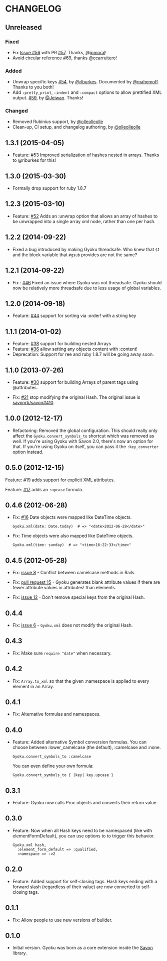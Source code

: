 # CHANGELOG

## Unreleased

### Fixed

- Fix [Issue #56](https://github.com/savonrb/gyoku/issue/56) with PR [#57](https://github.com/savonrb/gyoku/pull/57). Thanks, [@jpmoral]!
- Avoid circular reference [#69](https://github.com/savonrb/gyoku/pull/69), thanks [@ccarruitero]!

### Added

- Unwrap specific keys [#54](https://github.com/savonrb/gyoku/pull/54), by [@rlburkes]. Documented by [@mahemoff]. Thanks to you both!
- Add `:pretty_print`, `:indent` and `:compact` options to allow prettified XML output. [#59](https://github.com/savonrb/gyoku/pull/59), by [@Jeiwan]. Thanks!

### Changed

- Removed Rubinius support, by [@olleolleolle]
- Clean-up, CI setup, and changelog authoring, by [@olleolleolle]

[@jpmoral]: https://github.com/jpmoral
[@ccarruitero]: https://github.com/ccarruitero
[@rlburkes]: https://github.com/rlburkes
[@mahemoff]: https://github.com/mahemoff
[@Jeiwan]: https://github.com/Jeiwan
[@olleolleolle]: https://github.com/olleolleolle

## 1.3.1 (2015-04-05)

* Feature: [#53](https://github.com/savonrb/gyoku/pull/53) Improved serialization of hashes nested in arrays. Thanks to @riburkes for this!

## 1.3.0 (2015-03-30)

* Formally drop support for ruby 1.8.7

## 1.2.3 (2015-03-10)

* Feature: [#52](https://github.com/savonrb/gyoku/pull/52) Adds an :unwrap option that allows an array of hashes to be unwrapped into a single array xml node, rather than one per hash.

## 1.2.2 (2014-09-22)

* Fixed a bug introduced by making Gyoku threadsafe. Who knew that `$1` and the block variable that `#gsub` provides are not the same?

## 1.2.1 (2014-09-22)

* Fix : [#46](https://github.com/savonrb/gyoku/pull/46) Fixed an issue where Gyoku was not threadsafe. Gyoku should now be relatively more threadsafe due to less usage of global variables.

## 1.2.0 (2014-09-18)

* Feature: [#44](https://github.com/savonrb/gyoku/pull/44) support for sorting via :order! with a string key

## 1.1.1 (2014-01-02)

* Feature: [#38](https://github.com/savonrb/gyoku/pull/38) support for building nested Arrays
* Feature: [#36](https://github.com/savonrb/gyoku/pull/36) allow setting any objects content with :content!
* Deprecation:  Support for ree and ruby 1.8.7 will be going away soon.

## 1.1.0 (2013-07-26)

* Feature: [#30](https://github.com/savonrb/gyoku/pull/30) support for building Arrays
  of parent tags using @attributes.

* Fix: [#21](https://github.com/savonrb/gyoku/pull/21) stop modifying the original Hash.
  The original issue is [savonrb/savon#410](https://github.com/savonrb/savon/issues/410).

## 1.0.0 (2012-12-17)

* Refactoring: Removed the global configuration. This should really only affect the
  `Gyoku.convert_symbols_to` shortcut which was removed as well. If you're using Gyoku
  with Savon 2.0, there's now an option for that. If you're using Gyoku on itself,
  you can pass it the `:key_converter` option instead.

## 0.5.0 (2012-12-15)

Feature: [#19](https://github.com/savonrb/gyoku/pull/19) adds support for explicit XML attributes.

Feature: [#17](https://github.com/savonrb/gyoku/pull/17) adds an `:upcase` formula.

## 0.4.6 (2012-06-28)

* Fix: [#16](https://github.com/rubiii/gyoku/issues/16) Date objects were mapped like DateTime objects.

      Gyoku.xml(date: Date.today)  # => "<date>2012-06-28</date>"

* Fix: Time objects were also mapped like DateTime objects.

      Gyoku.xml(time: sunday)  # => "<time>16:22:33</time>"

## 0.4.5 (2012-05-28)

* Fix: [issue 8](https://github.com/rubiii/gyoku/issues/8) -
  Conflict between camelcase methods in Rails.

* Fix: [pull request 15](https://github.com/rubiii/gyoku/pull/15) -
  Gyoku generates blank attribute values if there are fewer attribute
  values in attributes! than elements.

* Fix: [issue 12](https://github.com/rubiii/gyoku/issues/12) -
  Don't remove special keys from the original Hash.

## 0.4.4

* Fix: [issue 6](https://github.com/rubiii/gyoku/issues/6) -
  `Gyoku.xml` does not modify the original Hash.

## 0.4.3

* Fix: Make sure `require "date"` when necessary.

## 0.4.2

* Fix: `Array.to_xml` so that the given :namespace is applied to every element
  in an Array.

## 0.4.1

* Fix: Alternative formulas and namespaces.

## 0.4.0

* Feature: Added alternative Symbol conversion formulas. You can choose between
  :lower_camelcase (the default), :camelcase and :none.

      Gyoku.convert_symbols_to :camelcase

  You can even define your own formula:

      Gyoku.convert_symbols_to { |key| key.upcase }

## 0.3.1

* Feature: Gyoku now calls Proc objects and converts their return value.

## 0.3.0

* Feature: Now when all Hash keys need to be namespaced (like with
  elementFormDefault), you can use options to to trigger this behavior.

      Gyoku.xml hash,
        :element_form_default => :qualified,
        :namespace => :v2

## 0.2.0

* Feature: Added support for self-closing tags. Hash keys ending with a forward
  slash (regardless of their value) are now converted to self-closing tags.

## 0.1.1

* Fix: Allow people to use new versions of builder.

## 0.1.0

* Initial version. Gyoku was born as a core extension inside the
  [Savon](http://rubygems.org/gems/savon) library.
